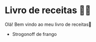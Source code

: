 # Livro de receitas :man_cook:

Olá! Bem vindo ao meu livro de receitas:wave:

* Strogonoff de frango